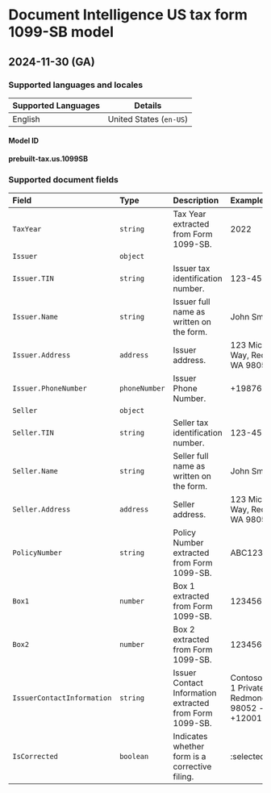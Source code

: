 # Document Intelligence US tax form 1099-SB model

## 2024-11-30 (GA)

### Supported languages and locales

| Supported Languages | Details |
|:--------------------|:-------:|
|English|United States (`en-US`)|

#### Model ID

**prebuilt-tax.us.1099SB**

### Supported document fields

| Field | Type | Description | Example |
|:------|:-----|:------------|:--------|
|`TaxYear`|`string`|Tax Year extracted from Form 1099-SB.|2022|
|`Issuer`|`object`|||
|`Issuer.TIN`|`string`|Issuer tax identification number.|123-45-6789|
|`Issuer.Name`|`string`|Issuer full name as written on the form.|John Smith|
|`Issuer.Address`|`address`|Issuer address.|123 Microsoft Way, Redmond WA 98052|
|`Issuer.PhoneNumber`|`phoneNumber`|Issuer Phone Number.|+19876543210|
|`Seller`|`object`|||
|`Seller.TIN`|`string`|Seller tax identification number.|123-45-6789|
|`Seller.Name`|`string`|Seller full name as written on the form.|John Smith|
|`Seller.Address`|`address`|Seller address.|123 Microsoft Way, Redmond WA 98052|
|`PolicyNumber`|`string`|Policy Number extracted from Form 1099-SB.|ABC123XYZ|
|`Box1`|`number`|Box 1 extracted from Form 1099-SB.|123456|
|`Box2`|`number`|Box 2 extracted from Form 1099-SB.|123456|
|`IssuerContactInformation`|`string`|Issuer Contact Information extracted from Form 1099-SB.|Contoso Corp - 1 Private Drive, Redmond WA 98052 - +12001234567|
|`IsCorrected`|`boolean`|Indicates whether form is a corrective filing.|:selected:|